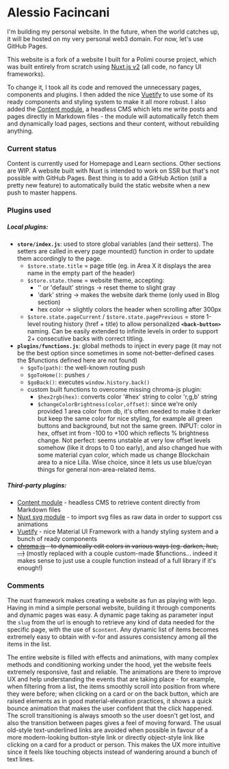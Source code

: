 # Alessio Facincani

I'm building my personal website. In the future, when the world catches up, it will be hosted on my very personal web3 domain. For now, let's use GitHub Pages.

This website is a fork of a website I built for a Polimi course project, which was built entirely from scratch using [Nuxt.js v2](https://nuxtjs.org/) (all code, no fancy UI frameworks).

To change it, I took all its code and removed the unnecessary pages, components and plugins. I then added the nice [Vuetify](https://vuetifyjs.com/) to use some of its ready components and styling system to make it all more robust. I also added the [Content module](https://content.nuxtjs.org/), a headless CMS which lets me write posts and pages directly in Markdown files - the module will automatically fetch them and dynamically load pages, sections and theur content, without rebuilding anything.

### Current status

Content is currently used for Homepage and Learn sections. Other sections are WIP. A website built with Nuxt is intended to work on SSR but that's not possible with GitHub Pages. Best thing is to add a GitHub Action (still a pretty new feature) to automatically build the static website when a new push to master happens.

### Plugins used

##### Local plugins:

- **`store/index.js`**: used to store global variables (and their setters). The setters are called in every page mounted() function in order to update them accordingly to the page.
  - `$store.state.title` = page title (eg. in Area X it displays the area name in the empty part of the header)
  - `$store.state.theme` = website theme, accepting:
    - '' or 'default' strings -> reset theme to slight gray
    - 'dark' string -> makes the website dark theme (only used in Blog section)
    - hex color -> slightly colors the header when scrolling after 300px
  - `$store.state.pageCurrent` / `$store.state.pagePrevious` = store 1-level routing history (href + title) to allow personalized **`<back-button>`** naming. Can be easily extended to infinite levels in order to support 2+ consecutive backs with correct titling.
- **`plugins/functions.js`**: global methods to inject in every page (it may not be the best option since sometimes in some not-better-defined cases the $functions defined here are not found)
  - `$goTo(path)`: the well-known routing push
  - `$goToHome()`: pushes `/`
  - `$goBack()`: executes `window.history.back()`
  - custom built functions to overcome missing chroma-js plugin:
    - `$hex2rgb(hex)`: converts color '#hex' string to color 'r,g,b' string
    - `$changeColorBrightness(color,offset)`: since we're only provided 1 area color from db, it's often needed to make it darker but keep the same color for nice styling, for example all green buttons and background, but not the same green. INPUT: color in hex, offset int from -100 to +100 which reflects % brightness change. Not perfect: seems unstable at very low offset levels somehow (like it drops to 0 too early), and also changed hue with some material cyan color, which made us change Blockchain area to a nice Lilla. Wise choice, since it lets us use blue/cyan things for general non-area-related items.

##### Third-party plugins:

- [Content module](https://content.nuxtjs.org/) - headless CMS to retrieve content directly from Markdown files
- [Nuxt svg module](https://github.com/nuxt-community/svg-module) - to import svg files as raw data in order to support css animations
- [Vuetify](https://vuetifyjs.com/) - nice Material UI Framework with a handy styling system and a bunch of ready components
- ~~[chroma.js](https://gka.github.io/chroma.js/) - to dynamically edit colors in various ways (eg. darken, hue, ...)~~ (mostly replaced with a couple custom-made $functions... indeed it makes sense to just use a couple function instead of a full library if it's enough!)

### Comments

The nuxt framework makes creating a website as fun as playing with lego. Having in mind a simple personal website, building it through components and dynamic pages was easy. A dynamic page taking as parameter input the `slug` from the url is enough to retrieve any kind of data needed for the specific page, with the use of `$content`. Any dynamic list of items becomes extremely easy to obtain with v-for and assures consistency among all the items in the list.

The entire website is filled with effects and animations, with many complex methods and conditioning working under the hood, yet the website feels extremely responsive, fast and reliable. The animations are there to improve UX and help understanding the events that are taking place - for example, when filtering from a list, the items smoothly scroll into position from where they were before; when clicking on a card or on the back button, which are raised elements as in good material-elevation practices, it shows a quick bounce animation that makes the user confident that the click happened. The scroll transitioning is always smooth so the user doesn't get lost, and also the transition between pages gives a feel of moving forward. The usual old-style text-underlined links are avoided when possible in favour of a more modern-looking button-style link or directly object-style link like clicking on a card for a product or person. This makes the UX more intuitive since it feels like touching objects instead of wandering around a bunch of text lines.
